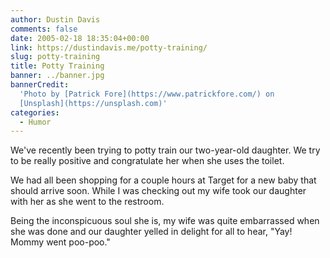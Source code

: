 ```yaml
---
author: Dustin Davis
comments: false
date: 2005-02-18 18:35:04+00:00
link: https://dustindavis.me/potty-training/
slug: potty-training
title: Potty Training
banner: ../banner.jpg
bannerCredit:
  'Photo by [Patrick Fore](https://www.patrickfore.com/) on
  [Unsplash](https://unsplash.com)'
categories:
  - Humor
---
```


We've recently been trying to potty train our two-year-old daughter. We try to
be really positive and congratulate her when she uses the toilet.

We had all been shopping for a couple hours at Target for a new baby that should
arrive soon. While I was checking out my wife took our daughter with her as she
went to the restroom.

<!-- more -->

Being the inconspicuous soul she is, my wife was quite embarrassed when she was
done and our daughter yelled in delight for all to hear, "Yay! Mommy went
poo-poo."
